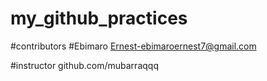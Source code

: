 # my_github_practices
#contributors 
#Ebimaro Ernest-ebimaroernest7@gmail.com

#instructor
github.com/mubarraqqq

